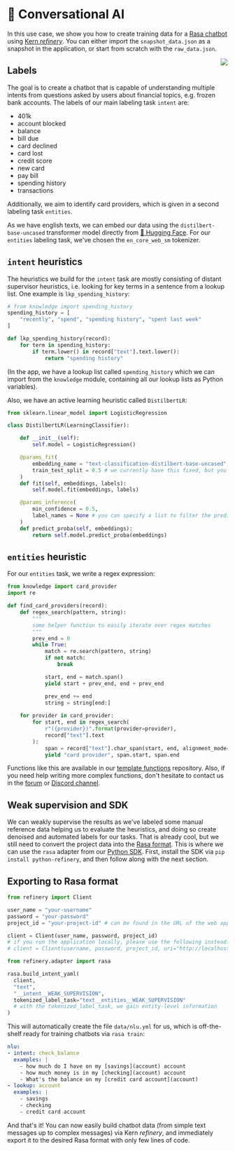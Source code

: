 # 💬 Conversational AI
In this use case, we show you how to create training data for a [Rasa chatbot](https://github.com/RasaHQ/rasa) using [Kern *refinery*](https://github.com/code-kern-ai/refinery). You can either import the `snapshot_data.json` as a snapshot in the application, or start from scratch with the `raw_data.json`.

<img align="right" src="https://uploads-ssl.webflow.com/61e47fafb12bd56b40022a49/6200e881452a41a0d24789f3_Group%20132.svg">

## Labels
The goal is to create a chatbot that is capable of understanding multiple intents from questions asked by users about financial topics, e.g. frozen bank accounts. The labels of our main labeling task `intent` are:
- 401k
- account blocked
- balance
- bill due
- card declined
- card lost
- credit score
- new card
- pay bill
- spending history
- transactions

Additionally, we aim to identify card providers, which is given in a second labeling task `entities`.

As we have english texts, we can embed our data using the `distilbert-base-uncased` transformer model directly from [🤗 Hugging Face](https://huggingface.co/distilbert-base-uncased). For our `entities` labeling task, we've chosen the `en_core_web_sm` tokenizer.

## `intent` heuristics
The heuristics we build for the `intent` task are mostly consisting of distant supervisor heuristics, i.e. looking for key terms in a sentence from a lookup list. One example is `lkp_spending_history`:

```python
# from knowledge import spending_history
spending_history = [
    "recently", "spend", "spending history", "spent last week"
]

def lkp_spending_history(record):
    for term in spending_history:
        if term.lower() in record["text"].text.lower():
            return "spending history"

```
(In the app, we have a lookup list called `spending_history` which we can import from the `knowledge` module, containing all our lookup lists as Python variables).

Also, we have an active learning heuristic called `DistilbertLR`:
```python
from sklearn.linear_model import LogisticRegression

class DistilbertLR(LearningClassifier):

    def __init__(self):
        self.model = LogisticRegression()

    @params_fit(
        embedding_name = "text-classification-distilbert-base-uncased", # pick this from the options above
        train_test_split = 0.5 # we currently have this fixed, but you'll soon be able to specify this individually!
    )
    def fit(self, embeddings, labels):
        self.model.fit(embeddings, labels)

    @params_inference(
        min_confidence = 0.5,
        label_names = None # you can specify a list to filter the predictions (e.g. ["label-a", "label-b"])
    )
    def predict_proba(self, embeddings):
        return self.model.predict_proba(embeddings)
```

## `entities` heuristic
For our `entities` task, we write a regex expression:

```python
from knowledge import card_provider
import re

def find_card_providers(record):
    def regex_search(pattern, string):
        """
        some helper function to easily iterate over regex matches
        """
        prev_end = 0
        while True:
            match = re.search(pattern, string)
            if not match:
                break

            start, end = match.span()
            yield start + prev_end, end + prev_end

            prev_end += end
            string = string[end:]
            
    for provider in card_provider:
        for start, end in regex_search(
            r"({provider})".format(provider=provider), 
            record["text"].text
        ):
            span = record["text"].char_span(start, end, alignment_mode="expand")
            yield "card provider", span.start, span.end
```

Functions like this are available in our [template functions](https://github.com/code-kern-ai/template-functions) repository. Also, if you need help writing more complex functions, don't hesitate to contact us in the [forum](https://discuss.kern.ai/) or [Discord channel](https://discord.com/invite/qf4rGCEphW).

## Weak supervision and SDK
We can weakly supervise the results as we've labeled some manual reference data helping us to evaluate the heuristics, and doing so create denoised and automated labels for our tasks. That is already cool, but we still need to convert the project data into the [Rasa format](https://rasa.com/docs/rasa/nlu-training-data/). This is where we can use the `rasa` adapter from our [Python SDK](https://github.com/code-kern-ai/kern-python). First, install the SDK via `pip install python-refinery`, and then follow along with the next section.


## Exporting to Rasa format
```python
from refinery import Client

user_name = "your-username"
password = "your-password"
project_id = "your-project-id" # can be found in the URL of the web application

client = Client(user_name, password, project_id)
# if you run the application locally, please use the following instead:
# client = Client(username, password, project_id, uri="http://localhost:4455")

from refinery.adapter import rasa

rasa.build_intent_yaml(
  client,
  "text",
  "__intent__WEAK_SUPERVISION",
  tokenized_label_task="text__entities__WEAK_SUPERVISION"
  # with the tokenized_label_task, we gain entity-level information
)
```

This will automatically create the file `data/nlu.yml` for us, which is off-the-shelf ready for training chatbots via `rasa train`:

```yml
nlu:
- intent: check_balance
  examples: |
    - how much do I have on my [savings](account) account
    - how much money is in my [checking](account) account
    - What's the balance on my [credit card account](account)
- lookup: account
  examples: |
    - savings
    - checking
    - credit card account
```

And that's it! You can now easily build chatbot data (from simple text messages up to complex messages) via Kern *refinery*, and immediately export it to the desired Rasa format with only few lines of code.
